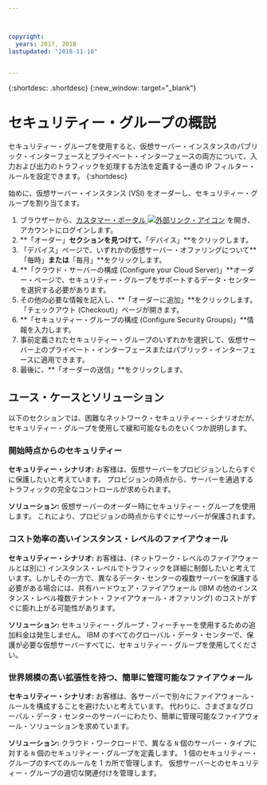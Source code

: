 ```yaml
---



copyright:
  years: 2017, 2018
lastupdated: "2018-11-10"


---
```


{:shortdesc: .shortdesc}
{:new_window: target="_blank"}

# セキュリティー・グループの概説

セキュリティー・グループを使用すると、仮想サーバー・インスタンスのパブリック・インターフェースとプライベート・インターフェースの両方について、入力および出力のトラフィックを処理する方法を定義する一連の IP フィルター・ルールを設定できます。
{:shortdesc}

始めに、仮想サーバー・インスタンス (VSI) をオーダーし、セキュリティー・グループを割り当てます。
 
1. ブラウザーから、[カスタマー・ポータル ![外部リンク・アイコン](../../icons/launch-glyph.svg "外部リンク・アイコン")](https://control.softlayer.com/) を開き、アカウントにログインします。
2. **「オーダー」**セクションを見つけて、**「デバイス」**をクリックします。
3. 「デバイス」ページで、いずれかの仮想サーバー・オファリングについて**「毎時」**または**「毎月」**をクリックします。
4. **「クラウド・サーバーの構成 (Configure your Cloud Server)」**オーダー・ページで、セキュリティー・グループをサポートするデータ・センターを選択する必要があります。
5. その他の必要な情報を記入し、**「オーダーに追加」**をクリックします。 「チェックアウト (Checkout)」ページが開きます。
6. **「セキュリティー・グループの構成 (Configure Security Groups)」**情報を入力します。
7. 事前定義されたセキュリティー・グループのいずれかを選択して、仮想サーバー上のプライベート・インターフェースまたはパブリック・インターフェースに適用できます。
8. 最後に、**「オーダーの送信」**をクリックします。

## ユース・ケースとソリューション
以下のセクションでは、困難なネットワーク・セキュリティー・シナリオだが、セキュリティー・グループを使用して緩和可能なものをいくつか説明します。

### 開始時点からのセキュリティー
**セキュリティー・シナリオ:** お客様は、仮想サーバーをプロビジョンしたらすぐに保護したいと考えています。 プロビジョンの時点から、サーバーを通過するトラフィックの完全なコントロールが求められます。

**ソリューション:** 仮想サーバーのオーダー時にセキュリティー・グループを使用します。 これにより、プロビジョンの時点からすぐにサーバーが保護されます。

### コスト効率の高いインスタンス・レベルのファイアウォール
**セキュリティー・シナリオ:** お客様は、(ネットワーク・レベルのファイアウォールとは別に) インスタンス・レベルでトラフィックを詳細に制御したいと考えています。しかしその一方で、異なるデータ・センターの複数サーバーを保護する必要がある場合には、共有ハードウェア・ファイアウォール (IBM の他のインスタンス・レベル複数テナント・ファイアウォール・オファリング) のコストがすぐに膨れ上がる可能性があります。

**ソリューション:** セキュリティー・グループ・フィーチャーを使用するための追加料金は発生しません。 IBM のすべてのグローバル・データ・センターで、保護が必要な仮想サーバーすべてに、セキュリティー・グループを使用してください。

### 世界規模の高い拡張性を持つ、簡単に管理可能なファイアウォール
**セキュリティー・シナリオ:** お客様は、各サーバーで別々にファイアウォール・ルールを構成することを避けたいと考えています。 代わりに、さまざまなグローバル・データ・センターのサーバーにわたり、簡単に管理可能なファイアウォール・ソリューションを求めています。

**ソリューション:** クラウド・ワークロードで、異なる `N` 個のサーバー・タイプに対する `N` 個のセキュリティー・グループを定義します。 1 個のセキュリティー・グループのすべてのルールを 1 カ所で管理します。 仮想サーバーとのセキュリティー・グループの適切な関連付けを管理します。

